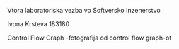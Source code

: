 Vtora laboratoriska vezba vo Softversko Inzenerstvo

Ivona Krsteva 183180

Control Flow Graph
 -fotografija od control flow graph-ot
